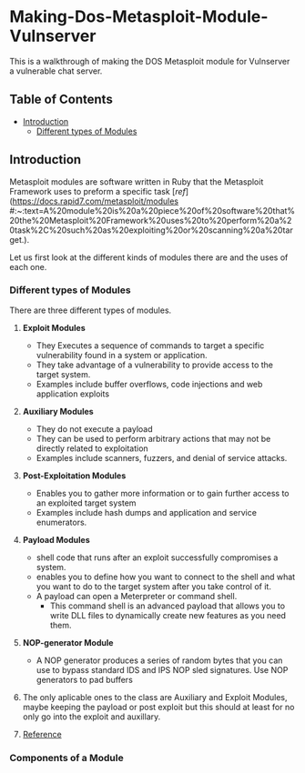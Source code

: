# Making-Dos-Metasploit-Module-Vulnserver
This is a walkthrough of making the DOS Metasploit module for Vulnserver a vulnerable chat server. 
## Table of Contents 
* [Introduction](#introduction)
    * [Different types of Modules](#different-types-of-modules)
## Introduction 
Metasploit modules are software written in Ruby that the Metasploit Framework uses to preform a specific task [*ref*](https://docs.rapid7.com/metasploit/modules #:~:text=A%20module%20is%20a%20piece%20of%20software%20that%20the%20Metasploit%20Framework%20uses%20to%20perform%20a%20task%2C%20such%20as%20exploiting%20or%20scanning%20a%20target.).

Let us first look at the different kinds of modules there are and the uses of each one.
### Different types of Modules 
There are three different types of modules.
1. **Exploit Modules**
    * They Executes a sequence of commands to target a specific vulnerability found in a system or application. 
   * They take advantage of a vulnerability to provide access to the target system. 
    * Examples include buffer overflows, code injections and web application exploits 

2. **Auxiliary Modules** 
    * They do not execute a payload
    * They can be used to perform arbitrary actions that may not be directly related to exploitation
    * Examples include scanners, fuzzers, and denial of service attacks.
3. **Post-Exploitation Modules** 
    *  Enables you to gather more information or to gain further access to an exploited target system
    * Examples include hash dumps and application and service enumerators.
4. **Payload Modules**
    * shell code that runs after an exploit successfully compromises a system.
    * enables you to define how you want to connect to the shell and what you want to do to the target system after you take control of it.
    * A payload can open a Meterpreter or command shell.
        * This command shell is an advanced payload that allows you to write DLL files to dynamically create new features as you need them.
5. **NOP-generator Module**
    * A NOP generator produces a series of random bytes that you can use to bypass standard IDS and IPS NOP sled signatures. Use NOP generators to pad buffers
6. The only aplicable ones to the class are Auxiliary and Exploit Modules, maybe keeping the payload or post exploit but this should at least for no only go into the exploit and auxillary.
4. [Reference](https://docs.rapid7.com/metasploit/msf-overview/#:~:text=executes%20a%20sequence%20of%20commands%20to%20target%20a%20specific%20vulnerability%20found%20in%20a%20system%20or%20application.%20An%20exploit%20module%20takes%20advantage%20of%20a%20vulnerability%20to%20provide%20access%20to%20the%20target%20system)
### Components of a Module


